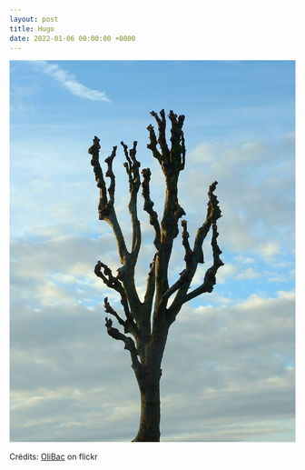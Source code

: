 ```yaml
---
layout: post
title: Hugo
date: 2022-01-06 00:00:00 +0000
---
```


![Hugo](/images/2022-01-06.jpg)

Crédits: [OliBac](https://www.flickr.com/people/olibac/) on flickr
